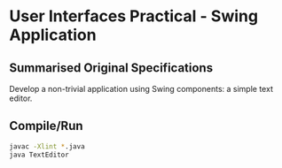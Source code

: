 # User Interfaces Practical - Swing Application

## Summarised Original Specifications

Develop a non-trivial application using Swing components: a simple text editor.

## Compile/Run

```sh
javac -Xlint *.java
java TextEditor
```

